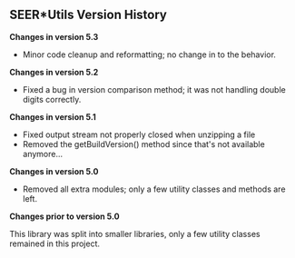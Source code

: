 ## SEER*Utils Version History

**Changes in version 5.3**

- Minor code cleanup and reformatting; no change in to the behavior.

**Changes in version 5.2**

- Fixed a bug in version comparison method; it was not handling double digits correctly.

**Changes in version 5.1**

- Fixed output stream not properly closed when unzipping a file
- Removed the getBuildVersion() method since that's not available anymore...

**Changes in version 5.0**

- Removed all extra modules; only a few utility classes and methods are left.

**Changes prior to version 5.0**

This library was split into smaller libraries, only a few utility classes remained in this project.
